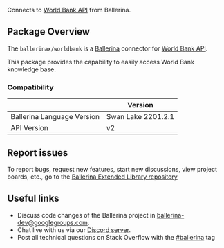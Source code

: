 Connects to [World Bank API](https://datahelpdesk.worldbank.org/knowledgebase/articles/889392-about-the-indicators-api-documentation) from Ballerina.

## Package Overview

The `ballerinax/worldbank` is a [Ballerina](https://ballerina.io/) connector for [World Bank API](http://api.worldbank.org/v2/).

This package provides the capability to easily access World Bank knowledge base. 

### Compatibility
|                               | Version               |
|-------------------------------|-----------------------|
| Ballerina Language Version    | Swan Lake 2201.2.1      |
| API Version                   | v2                    |

## Report issues
To report bugs, request new features, start new discussions, view project boards, etc., go to the [Ballerina Extended Library repository](https://github.com/ballerina-platform/ballerina-extended-library)

## Useful links
- Discuss code changes of the Ballerina project in [ballerina-dev@googlegroups.com](mailto:ballerina-dev@googlegroups.com).
- Chat live with us via our [Discord server](https://discord.gg/ballerinalang).
- Post all technical questions on Stack Overflow with the [#ballerina](https://stackoverflow.com/questions/tagged/ballerina) tag
